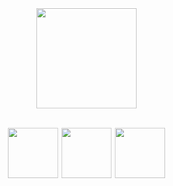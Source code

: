 <div id="header" align="center">
  <img src="https://media.giphy.com/media/v1.Y2lkPTc5MGI3NjExbDF6d2sxYWdiMmN3MWhpeXg3ZnZsbmpvd3JrZ3hsdTRxeWV4Z3c4ZCZlcD12MV9pbnRlcm5hbF9naWZfYnlfaWQmY3Q9cw/Ss0EiG29MulxjBXKVu/giphy.gif" width="200"/>
</div>

<div id="header" align="center">
<h1>
  <img src="https://media.giphy.com/media/v1.Y2lkPTc5MGI3NjExeTN3Z2NveWU3YTI3YXprM2hkang4YTFhZHBrdnBobGExa2RjOXo0MiZlcD12MV9pbnRlcm5hbF9naWZfYnlfaWQmY3Q9cw/EC26RCRa3NuogwRNR2/giphy.gif" width="100px"/>
<img src="https://media.giphy.com/media/v1.Y2lkPTc5MGI3NjExdDZ2N3M3cWVxYnhkMzVsYWQ0aXpuemJ3NWZocmJoNXR5MzE5d3FmYyZlcD12MV9pbnRlcm5hbF9naWZfYnlfaWQmY3Q9cw/ZFtvuSCT2fGVl34Wpi/giphy.gif" width="100px"/>
<img src="https://media.giphy.com/media/v1.Y2lkPTc5MGI3NjExcWl4cGI4OXlxYjhhNnY1aTJ1eDNrNDQxY3ZvenhqanVmMjl2MXpucSZlcD12MV9pbnRlcm5hbF9naWZfYnlfaWQmY3Q9cw/Mi2knrVULb46CQaE2w/giphy.gif" width="100px"/>
</h1>
